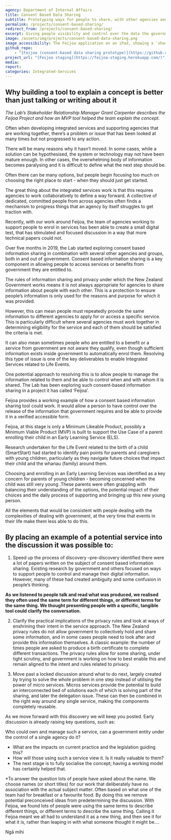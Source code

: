 ```yaml
---
agency: Department of Internal Affairs
title: Consent Based Data Sharing
subtitle: Prototyping ways for people to share, with other agencies and organisations, government information or data that relates to them.
permalink: /projects/consent-based-sharing/
redirect_from: /projects/consent-based-sharing/
excerpt: Giving people visibility and control over the data the government has about them.
image: /assets/img/projects/consent-based-data-sharing.png
image_accessibility: The Feijoa application on an iPad, showing a 'share' button for a birth record.
github_repo:
    - "[Feijoa (consent-based data sharing prototype)](https://github.com/ServiceInnovationLab/feijoa)"
project_url: "[Feijoa staging](https://feijoa-staging.herokuapp.com/)"
media:
report:
categories: Integrated-Services
---
```


## Why building a tool to explain a concept is better than just talking or writing about it

*The Lab’s Stakeholder Relationship Manager Grant Carpenter describes the Feijoa Project and how an MVP tool helped the team explain the concept.*

Often when developing integrated services and supporting agencies that are working together, there’s a problem or issue that has been looked at many times but not progressed to any action.

There will be many reasons why it hasn’t moved. In some cases, while a solution can be hypothesised, the system or technology may not have been mature enough. In other cases, the overwhelming body of information becomes paralysing and it is difficult to define what the next step should be.

Often there can be many options, but people begin focusing too much on choosing the right place to start - when they should just get started.

The great thing about the integrated services work is that this requires agencies to work collaboratively to define a way forward. A collective of dedicated, committed people from across agencies often finds a mechanism to progress things that an agency by itself struggles to get traction with.

Recently, with our work around Feijoa, the team of agencies working to support people to enrol in services has been able to create a small digital test, that has stimulated and focused discussion in a way that more technical papers could not.

Over five months in 2019,  the Lab started exploring consent based information sharing in combination with several other agencies and groups, both in and out of government. Consent based information sharing is a key component in allowing people to access services or benefits from government they are entitled to.

The rules of information sharing and privacy under which the New Zealand Government works means it is not always appropriate for agencies to share information about people with each other. This is a protection to ensure people’s information is only used for the reasons and purpose for which it was provided.

However, this can mean people must repeatedly provide the same information to different agencies to apply for or access a specific service. This is particularly difficult where several agencies must work together in determining eligibility for the service and each of them should be satisfied the criteria is met.

It can also mean sometimes people who are entitled to a benefit or a service from government are not aware they qualify, even though sufficient information exists inside government to automatically enrol them. Resolving this type of issue is one of the key deliverables to enable Integrated Services related to Life Events.

One potential approach to resolving this is to allow people to manage the information related to them and be able to control when and with whom it is shared. The Lab has been exploring such consent-based information sharing in a project it has called ‘Feijoa’.

Feijoa provides a working example of how a consent based information sharing tool could work. It would allow a person to have control over the release of the information that government requires and be able to provide it in a verified accessible form.

Feijoa, at this stage is only a Minimum Likeable Product, possibly a Minimum Viable Product (MVP) is built to support the Use Case of a parent enrolling their child in an Early Learning Service (ELS).

Research undertaken for the Life Event related to the birth of a child (SmartStart) had started to identify pain points for parents and caregivers with young children, particularly as they navigate future choices that impact their child and the whanau (family) around them.

Choosing and enrolling in an Early Learning Services was identified as a key concern for parents of young children -  becoming concerned when the child was still very young .These parents were often grappling with balancing their understanding of the options, the potential impact of their choices and the daily process of supporting and bringing up this new young person.

All the elements that would be consistent with people dealing with the complexities of dealing with government, at the very time that events in their life make them less able to do this.

## By placing an example of a potential service into the discussion it was possible to:

1. Speed up the process of discovery –pre-discovery identified there were a lot of papers written on the subject of consent based information sharing. Existing research by government and others focused on ways to support people to control and manage their digital information. However, many of these had created ambiguity and some confusion in people’s thinking.

**As we listened to people talk and read what was produced, we realised they often used the same term for different things, or different terms for the same thing. We thought presenting people with a specific, tangible tool could clarify the conversation.**

2. Clarify the practical implications of the privacy rules and look at ways of enshrining their intent in the service approach. The New Zealand privacy rules do not allow government to collectively hold and share some information, and in some cases people need to look after and provide this information themselves. A classic example: the number of times people are asked to produce a birth certificate to complete different transactions. The privacy rules allow for some sharing, under tight scrutiny, and government is working on how to best enable this and remain aligned to the intent and rules related to privacy.

3. Move past a locked discussion around what to do next, largely created by trying to solve the whole problem in one step instead of utilising the power of micro services. Micros services provide the potential to build an interconnected bed of solutions each of which is solving part of the sharing, and later the delegation issue. These can then be combined in the right way around any single service, making the components completely reusable.

As we move forward with this discovery we will keep you posted. Early discussion is already raising key questions, such as:

Who could own and manage such a service, can a government entity under the control of a single agency do it?

- What are the impacts on current practice and the legislation guiding this?
- How will those using such a service view it. Is it really valuable to them?
- The next stage is to fully socialise the concept; having a working model has certainly helped that.

*To answer the question lots of people have asked about the name. We choose names (or short titles) for our work that deliberately have no association with the actual subject matter. Often based on what one of the team had for breakfast or a favourite food. By doing this we remove potential preconceived ideas from predetermining the discussion. With Feijoa, we found lots of people were using the same terms to describe different things, or different terms to describe the same thing. Calling it Feijoa meant we all had to understand it as a new thing, and then see it for what it is, rather than leaping in with what someone thought it might be….

Ngā mihi
